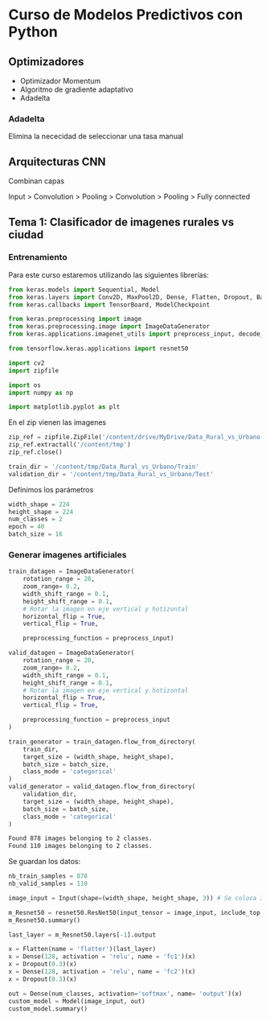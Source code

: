 # Curso de Modelos Predictivos con Python

## Optimizadores

* Optimizador Momentum
* Algoritmo de gradiente adaptativo
* Adadelta

### Adadelta
Elimina la nececidad de seleccionar una tasa manual


## Arquitecturas CNN

Combinan capas 

Input > Convolution > Pooling > Convolution > Pooling > Fully connected

## Tema 1: Clasificador de imagenes rurales vs ciudad

### Entrenamiento


Para este curso estaremos utilizando las siguientes librerías:
```Python
from keras.models import Sequential, Model
from keras.layers import Conv2D, MaxPool2D, Dense, Flatten, Dropout, BatchNormalization, Input
from keras.callbacks import TensorBoard, ModelCheckpoint

from keras.preprocessing import image
from keras.preprocessing.image import ImageDataGenerator
from keras.applications.imagenet_utils import preprocess_input, decode_predictions

from tensorflow.keras.applications import resnet50

import cv2
import zipfile

import os
import numpy as np

import matplotlib.pyplot as plt
```

En el zip vienen las imagenes
```Python
zip_ref = zipfile.ZipFile('/content/drive/MyDrive/Data_Rural_vs_Urbano.zip', 'r')
zip_ref.extractall('/content/tmp')
zip_ref.close()
```

```Python
train_dir = '/content/tmp/Data_Rural_vs_Urbano/Train'
validation_dir = '/content/tmp/Data_Rural_vs_Urbano/Test'
```

Definimos los parámetros
```Python
width_shape = 224
height_shape = 224
num_classes = 2
epoch = 40
batch_size = 16
```

### Generar imagenes artificiales
```Python
train_datagen = ImageDataGenerator(
    rotation_range = 20,
    zoom_range= 0.2,
    width_shift_range = 0.1,
    height_shift_range = 0.1,
    # Rotar la imagen en eje vertical y hotizontal
    horizontal_flip = True,
    vertical_flip = True,

    preprocessing_function = preprocess_input)

valid_datagen = ImageDataGenerator(
    rotation_range = 20,
    zoom_range= 0.2,
    width_shift_range = 0.1,
    height_shift_range = 0.1,
    # Rotar la imagen en eje vertical y hotizontal
    horizontal_flip = True,
    vertical_flip = True,

    preprocessing_function = preprocess_input
)

train_generator = train_datagen.flow_from_directory(
    train_dir,
    target_size = (width_shape, height_shape),
    batch_size = batch_size,
    class_mode = 'categorical'
)
valid_generator = valid_datagen.flow_from_directory(
    validation_dir,
    target_size = (width_shape, height_shape),
    batch_size = batch_size,
    class_mode = 'categorical'
)
```
```Bash
Found 878 images belonging to 2 classes.
Found 110 images belonging to 2 classes.
```

Se guardan los datos:
```Python
nb_train_samples = 878
nb_valid_samples = 110
```

```Python
image_input = Input(shape=(width_shape, height_shape, 3)) # Se coloca 3 para los 3 colores

m_Resnet50 = resnet50.ResNet50(input_tensor = image_input, include_top = 'False', weights='imagenet')
m_Resnet50.summary()
```

```Python
last_layer = m_Resnet50.layers[-1].output

x = Flatten(name = 'flatter')(last_layer)
x = Dense(128, activation = 'relu', name = 'fc1')(x)
x = Dropout(0.3)(x)
x = Dense(128, activation = 'relu', name = 'fc2')(x)
x = Dropout(0.3)(x)

out = Dense(num_classes, activation='softmax', name= 'output')(x)
custom_model = Model(image_input, out)
custom_model.summary()
```